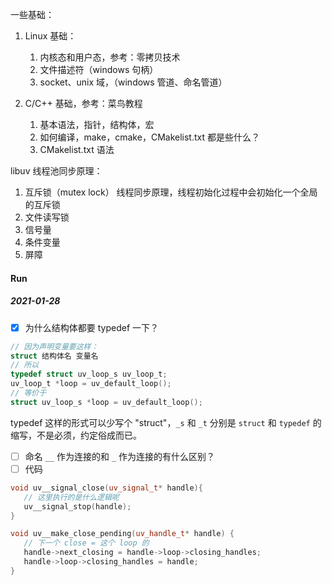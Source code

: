 一些基础：

1. Linux 基础：

   1. 内核态和用户态，参考：零拷贝技术
   2. 文件描述符（windows 句柄）
   3. socket、unix 域，（windows 管道、命名管道）

2. C/C++ 基础，参考：菜鸟教程

   1. 基本语法，指针，结构体，宏
   2. 如何编译，make，cmake，CMakelist.txt 都是些什么？
   3. CMakelist.txt 语法

libuv 线程池同步原理：

1. 互斥锁（mutex lock） 线程同步原理，线程初始化过程中会初始化一个全局的互斥锁
2. 文件读写锁
3. 信号量
4. 条件变量
5. 屏障

#### Run
##### 2021-01-28

* [x] 为什么结构体都要 typedef 一下？

```c
// 因为声明变量要这样：
struct 结构体名 变量名
// 所以
typedef struct uv_loop_s uv_loop_t;
uv_loop_t *loop = uv_default_loop();
// 等价于
struct uv_loop_s *loop = uv_default_loop();
```

typedef 这样的形式可以少写个 "struct"，`_s` 和 `_t` 分别是 `struct` 和 `typedef` 的缩写，不是必须，约定俗成而已。

* [ ] 命名 `__` 作为连接的和 `_` 作为连接的有什么区别？
* [ ] 代码

```c++
void uv__signal_close(uv_signal_t* handle){
   // 这里执行的是什么逻辑呢
   uv__signal_stop(handle); 
}

void uv__make_close_pending(uv_handle_t* handle) {
   // 下一个 close = 这个 loop 的 
   handle->next_closing = handle->loop->closing_handles;
   handle->loop->closing_handles = handle;
}


```

